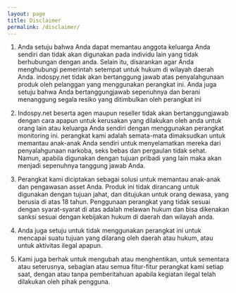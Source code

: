 ```yaml
---
layout: page
title: Disclaimer
permalink: /disclaimer/
---
```


<ol>
<li>Anda setuju bahwa Anda dapat memantau anggota keluarga Anda  sendiri dan tidak akan digunakan pada individu lain yang tidak  berhubungan dengan anda. Selain itu, disarankan agar Anda menghubungi  pemerintah setempat untuk hukum di wilayah daerah Anda. indospy.net  tidak akan bertanggung jawab atas penyalahgunaan produk oleh pelanggan  yang menggunakan perangkat ini. Anda juga setuju bahwa Anda  bertanggungjawab sepenuhnya dan berani menanggung segala resiko yang  ditimbulkan oleh perangkat ini </li>
<p></p>
<li>Indospy.net beserta agen maupun reseller tidak akan  bertanggungjawab dengan cara apapun untuk kerusakan yang dilakukan oleh  anda untuk orang lain atau keluarga Anda sendiri dengan menggunakan perangkat monitoring ini. perangkat kami adalah semata-mata dimaksudkan  untuk memantau anak-anak Anda sendiri untuk menyelamatkan mereka dari  penyalahgunaan narkoba, seks bebas dan pergaulan tidak sehat. Namun,  apabila digunakan dengan tujuan pribadi yang lain maka akan menjadi  sepenuhnya tanggung jawab Anda. </li>
<p></p>
<li>Perangkat kami diciptakan sebagai solusi untuk memantau  anak-anak dan pengawasan asset Anda. Produk ini tidak dirancang untuk  digunakan dengan tujuan jahat, dan ditujukan untuk orang dewasa, yang  berusia di atas 18 tahun. Penggunaan perangkat yang tidak sesuai dengan  syarat-syarat di atas adalah melawan hukum dan bisa dikenakan sanksi  sesuai dengan kebijakan hukum di daerah dan wilayah anda. </li>
<p></p>
<li>Anda juga setuju untuk tidak menggunakan perangkat ini untuk  mencapai suatu tujuan yang dilarang oleh daerah atau hukum, atau untuk  aktivitas ilegal apapun. </li>
<p></p>
<li>Kami juga berhak untuk mengubah atau menghentikan, untuk  sementara atau seterusnya, sebagian atau semua fitur-fitur perangkat kami  setiap saat, dengan atau tanpa pemberitahuan apabila kegiatan ilegal  telah dilakukan oleh pihak pengguna.</li>
</ol>
